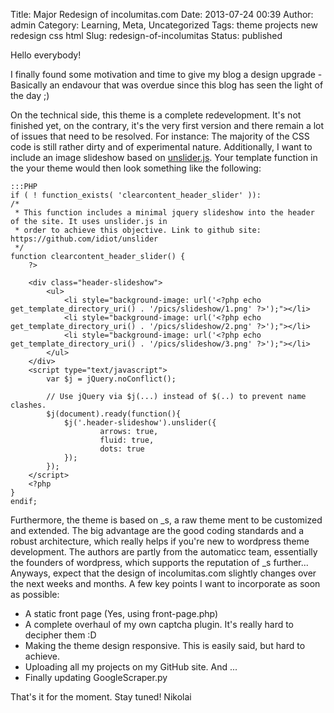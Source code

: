 Title: Major Redesign of incolumitas.com
Date: 2013-07-24 00:39
Author: admin
Category: Learning, Meta, Uncategorized
Tags: theme projects new redesign css html
Slug: redesign-of-incolumitas
Status: published

Hello everybody!

I finally found some motivation and time to give my blog a design
upgrade - Basically an endavour that was overdue since this blog has
seen the light of the day ;)

On the technical side, this theme is a complete redevelopment. It's not
finished yet, on the contrary, it's the very first version and there
remain a lot of issues that need to be resolved. For instance: The
majority of the CSS code is still rather dirty and of experimental
nature. Additionally, I want to include an image slideshow based on
[unslider.js](http://unslider.com/ "unslider"). Your template function
in the your theme would then look something like the following:

    :::PHP
    if ( ! function_exists( 'clearcontent_header_slider' )):
    /*
     * This function includes a minimal jquery slideshow into the header of the site. It uses unslider.js in 
     * order to achieve this objective. Link to github site: https://github.com/idiot/unslider
     */
    function clearcontent_header_slider() {
        ?>
       
        <div class="header-slideshow">
            <ul>
                <li style="background-image: url('<?php echo get_template_directory_uri() . '/pics/slideshow/1.png' ?>');"></li>
                <li style="background-image: url('<?php echo get_template_directory_uri() . '/pics/slideshow/2.png' ?>');"></li>
                <li style="background-image: url('<?php echo get_template_directory_uri() . '/pics/slideshow/3.png' ?>');"></li>
            </ul>
        </div>
        <script type="text/javascript">
            var $j = jQuery.noConflict();

            // Use jQuery via $j(...) instead of $(..) to prevent name clashes.
            $j(document).ready(function(){
                $j('.header-slideshow').unslider({
                        arrows: true,
                        fluid: true,
                        dots: true
                });
            });
        </script>
        <?php
    }
    endif;
        
        
Furthermore, the theme is based on _s, a raw theme ment to be customized and extended. The big advantage are the good coding standards and a robust architecture, which really helps if you're new to wordpress theme development. The authors are partly from the automaticc team, essentially the founders of wordpress, which supports the  reputation of _s further...
Anyways, expect that the design of incolumitas.com slightly changes over the next weeks and months. A few key points I want to incorporate as soon as possible:
+ A static front page (Yes, using front-page.php)
+ A complete overhaul of my own captcha plugin. It's really hard to decipher them :D
+ Making the theme design responsive. This is easily said, but hard to achieve.
+ Uploading all my projects on my GitHub site. And ... 
+ Finally updating GoogleScraper.py

That's it for the moment. Stay tuned!
Nikolai
